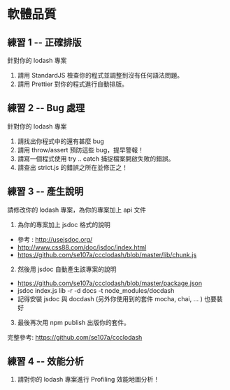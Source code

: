 # 軟體品質

## 練習 1 -- 正確排版

針對你的 lodash 專案

1. 請用 StandardJS 檢查你的程式並調整到沒有任何語法問題。
2. 請用 Prettier 對你的程式進行自動排版。

## 練習 2 -- Bug 處理

針對你的 lodash 專案

1. 請找出你程式中的還有甚麼 bug
2. 請用 throw/assert 預防這些 bug，提早警報！
3. 請寫一個程式使用 try .. catch 捕捉檔案開啟失敗的錯誤。 
4. 請查出 strict.js 的錯誤之所在並修正之！

## 練習 3 -- 產生說明

請修改你的 lodash 專案，為你的專案加上 api 文件

1. 為你的專案加上 jsdoc 格式的說明
  * 參考 : http://usejsdoc.org/
  * http://www.css88.com/doc/jsdoc/index.html
  * https://github.com/se107a/ccclodash/blob/master/lib/chunk.js
2. 然後用 jsdoc 自動產生該專案的說明
  * https://github.com/se107a/ccclodash/blob/master/package.json
  * jsdoc index.js lib -r -d docs -t node_modules/docdash
  * 記得安裝 jsdoc 與 docdash (另外你使用到的套件 mocha, chai, ... ) 也要裝好
3. 最後再次用 npm publish 出版你的套件。

完整參考: https://github.com/se107a/ccclodash

## 練習 4 -- 效能分析

1. 請對你的 lodash 專案進行 Profiling 效能地圖分析！

